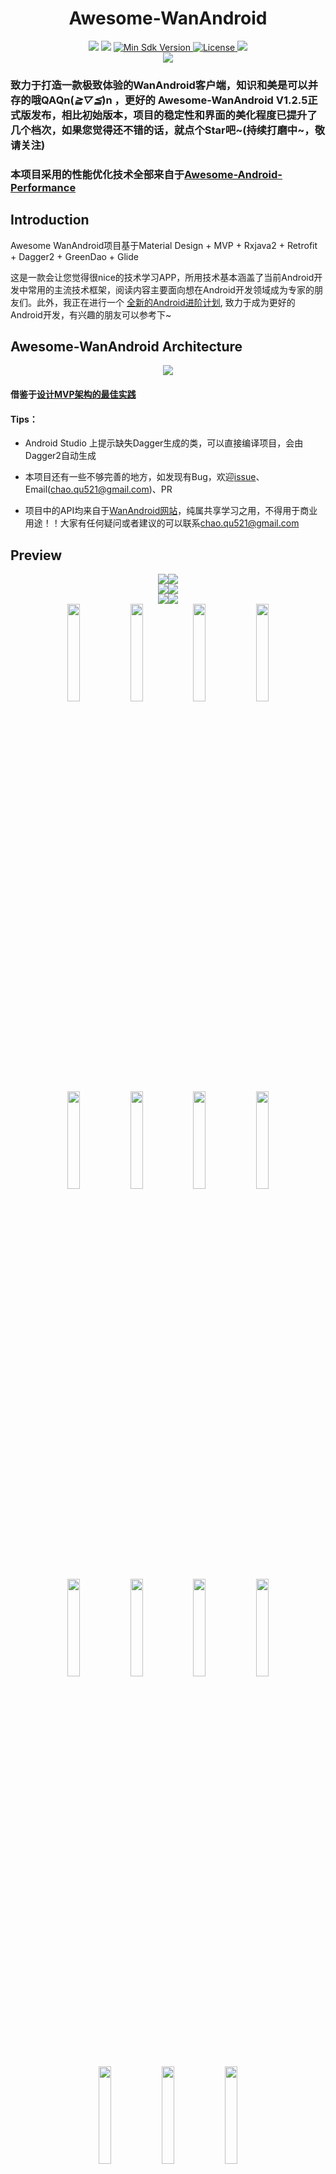 <h1 align="center">Awesome-WanAndroid</h1>

<div align="center">
<img src="https://img.shields.io/badge/Version-V1.2.5-brightgreen.svg">
<img src="https://img.shields.io/badge/build-passing-brightgreen.svg">
<a href="https://developer.android.com/about/versions/android-5.0.html">
    <img src="https://img.shields.io/badge/API-21+-blue.svg" alt="Min Sdk Version">
</a>
<a href="http://www.apache.org/licenses/LICENSE-2.0">
    <img src="https://img.shields.io/badge/License-Apache2.0-blue.svg" alt="License" />
</a>
<img src="https://img.shields.io/badge/Gamil-chao.qu521@gmail.com-ff69b4.svg">
</div>

<div align="center">
<img src="https://diycode.b0.upaiyun.com/user/avatar/2468.jpg">
</div>

### 致力于打造一款极致体验的WanAndroid客户端，知识和美是可以并存的哦QAQn(*≧▽≦*)n ，更好的 Awesome-WanAndroid V1.2.5正式版发布，相比初始版本，项目的稳定性和界面的美化程度已提升了几个档次，如果您觉得还不错的话，就点个Star吧~(持续打磨中~，敬请关注)

### 本项目采用的性能优化技术全部来自于[Awesome-Android-Performance](https://github.com/JsonChao/Awesome-Android-Performance)

## Introduction

Awesome WanAndroid项目基于Material Design + MVP + Rxjava2 + Retrofit + Dagger2 + GreenDao + Glide

这是一款会让您觉得很nice的技术学习APP，所用技术基本涵盖了当前Android开发中常用的主流技术框架，阅读内容主要面向想在Android开发领域成为专家的朋友们。此外，我正在进行一个
[全新的Android进阶计划](https://github.com/JsonChao/Awesome-Android-Exercise), 致力于成为更好的Android开发，有兴趣的朋友可以参考下~

## Awesome-WanAndroid Architecture

<div align="center">
<img src="https://raw.githubusercontent.com/JsonChao/Awesome-WanAndroid/master/screenshots/AppArchitecture.png">
</div>

#### 借鉴于[设计MVP架构的最佳实践](https://blog.mindorks.com/essential-guide-for-designing-your-android-app-architecture-mvp-part-1-74efaf1cda40#.3lyk8t57x)

#### Tips：

- Android Studio 上提示缺失Dagger生成的类，可以直接编译项目，会由Dagger2自动生成

- 本项目还有一些不够完善的地方，如发现有Bug，欢迎[issue](https://github.com/JsonChao/Awesome-WanAndroid/issues)、Email([chao.qu521@gmail.com]())、PR

- 项目中的API均来自于[WanAndroid网站](http://www.wanandroid.com)，纯属共享学习之用，不得用于商业用途！！大家有任何疑问或者建议的可以联系[chao.qu521@gmail.com]()

## Preview

<div align="center">
<img src="https://raw.githubusercontent.com/JsonChao/Awesome-WanAndroid/master/screenshots/GIF1.gif"><img src="https://raw.githubusercontent.com/JsonChao/Awesome-WanAndroid/master/screenshots/GIF2.gif">
</div>

<div align="center">
<img src="https://raw.githubusercontent.com/JsonChao/Awesome-WanAndroid/master/screenshots/GIF3.gif"><img src="https://raw.githubusercontent.com/JsonChao/Awesome-WanAndroid/master/screenshots/GIF4.gif">
</div>

<div align="center">
<img src="https://raw.githubusercontent.com/JsonChao/Awesome-WanAndroid/master/screenshots/GIF5.gif"><img src="https://raw.githubusercontent.com/JsonChao/Awesome-WanAndroid/master/screenshots/GIF6.gif">
</div>

<div align="center">
<img src="https://raw.githubusercontent.com/JsonChao/Awesome-WanAndroid/master/screenshots/PNG1.png" width=20%><img src="https://raw.githubusercontent.com/JsonChao/Awesome-WanAndroid/master/screenshots/PNG2.png" width=20%><img src="https://raw.githubusercontent.com/JsonChao/Awesome-WanAndroid/master/screenshots/PNG3.png" width=20%><img src="https://raw.githubusercontent.com/JsonChao/Awesome-WanAndroid/master/screenshots/PNG4.png" width=20%>
</div>

<div align="center">
<img src="https://raw.githubusercontent.com/JsonChao/Awesome-WanAndroid/master/screenshots/PNG5.png" width=20%><img src="https://raw.githubusercontent.com/JsonChao/Awesome-WanAndroid/master/screenshots/PNG6.png" width=20%><img src="https://raw.githubusercontent.com/JsonChao/Awesome-WanAndroid/master/screenshots/PNG7.png" width=20%><img src="https://raw.githubusercontent.com/JsonChao/Awesome-WanAndroid/master/screenshots/PNG8.png" width=20%>
    
</div>

<div align="center">
<img src="https://raw.githubusercontent.com/JsonChao/Awesome-WanAndroid/master/screenshots/PNG9.png" width=20%><img src="https://raw.githubusercontent.com/JsonChao/Awesome-WanAndroid/master/screenshots/PNG10.png" width=20%><img src="https://raw.githubusercontent.com/JsonChao/Awesome-WanAndroid/master/screenshots/PNG11.png" width=20%><img src="https://raw.githubusercontent.com/JsonChao/Awesome-WanAndroid/master/screenshots/PNG12.png" width=20%>
</div>

<div align="center">
<img src="https://raw.githubusercontent.com/JsonChao/Awesome-WanAndroid/master/screenshots/PNG13.png" width=20%><img src="https://raw.githubusercontent.com/JsonChao/Awesome-WanAndroid/master/screenshots/PNG14.png" width=20%><img src="https://raw.githubusercontent.com/JsonChao/Awesome-WanAndroid/master/screenshots/PNG15.png" width=20%>
</div>

<div align="center">
<img src="https://raw.githubusercontent.com/JsonChao/Awesome-WanAndroid/master/screenshots/PNG16.png" width=20%><img src="https://raw.githubusercontent.com/JsonChao/Awesome-WanAndroid/master/screenshots/PNG17.png" width=20%><img src="https://raw.githubusercontent.com/JsonChao/Awesome-WanAndroid/master/screenshots/PNG18.png" width=20%><img src="https://raw.githubusercontent.com/JsonChao/Awesome-WanAndroid/master/screenshots/PNG19.png" width=20%>
</div>

<div align="center">
<img src="https://raw.githubusercontent.com/JsonChao/Awesome-WanAndroid/master/screenshots/PNG20.png" width=20%><img src="https://raw.githubusercontent.com/JsonChao/Awesome-WanAndroid/master/screenshots/PNG21.png" width=20%><img src="https://raw.githubusercontent.com/JsonChao/Awesome-WanAndroid/master/screenshots/PNG22.png" width=20%><img src="https://raw.githubusercontent.com/JsonChao/Awesome-WanAndroid/master/screenshots/PNG23.png" width=20%>
</div>

<div align="center">
<img src="https://raw.githubusercontent.com/JsonChao/Awesome-WanAndroid/master/screenshots/PNG24.png" width=20%><img src="https://raw.githubusercontent.com/JsonChao/Awesome-WanAndroid/master/screenshots/PNG25.png" width=20%><img src="https://raw.githubusercontent.com/JsonChao/Awesome-WanAndroid/master/screenshots/PNG26.png" width=20%><img src="https://raw.githubusercontent.com/JsonChao/Awesome-WanAndroid/master/screenshots/PNG27.png" width=20%>
</div>

<div align="center">
<img src="https://raw.githubusercontent.com/JsonChao/Awesome-WanAndroid/master/screenshots/PNG28.png" width=20%>
</div>


## Apk download（Android 5.0 or above it）（更好的Awesome-WanAndroid V1.2.5 来了）

<center>

![image](https://raw.githubusercontent.com/JsonChao/Awesome-WanAndroid/master/screenshots/apk.png)

</center>

## Skill points

- 项目代码尽力遵循了阿里巴巴Java开发规范和阿里巴巴Android开发规范，并有良好的注释。

- 使用Rxjava2结合Retrofit2进行网络请求。

- 使用Rxjava2的操作符对事件流进行进行转换、延时、过滤等操作，其中使用Compose操作符结合RxUtils工具类简化线程切换调用的代码数量。

- 使用Dagger2结合Dagger.Android无耦合地将Model注入Presenter、Presenter注入View，更高效地实现了MVP模式。

- 使用BasePresenter对事件流订阅的生命周期做了集成管理。

- 使用Material Design中的Behavior集合ToolBar实现了响应式的“上失下现”特效。

- 多处使用了滑动到顶部的悬浮按钮，提升阅读的便利性。

- 使用SmartRefreshLayout丰富的刷新动画将项目的美提升了一个档次。

- 使用了腾讯Bugly，以便对项目进行Bug修复和CI。

- 项目中多处使用了炫目的动画及特效。

- 高覆盖率的单元测试及部分UI测试。

- 更多请Clone本项目进行查看。。。

## 笔者对项目所使用主流框架的源码分析

请参见[Awesome-Third-Library-Source-Analysis](https://github.com/JsonChao/Awesome-Third-Library-Source-Analysis)


## Version

### :zap:v1.2.5

1、将请求url的scheme字段全局替换为https

2、解决issue上存在的bug


### v1.2.4

1.新增公众号栏目，支持公众号内搜索

2.解决Bugly上的bug


### v1.2.3

1.适配Android O版本

2.解决Bugly上的bug


### v1.2.2

1.增加了Presenter层单元测试和部分View层的自动化UI测试

2.解决登陆状态过一段时间会失效的bug

3.进行了适当的小规模重构

4.解决Bugly的兼容性bug


### v1.2.1

1.增加dagger.android

2.使用config.gradle统一管理gradle依赖

3.封装RxBinding订阅处理

4.增加共享元素适配处理

5.使用Compose增加统一返回结果处理

6.增加Glide memory、bitmapPool、diskCache配置

7.优化加载错误页显示逻辑

8.优化注册界面

9.优化沉浸式状态栏显示效果

10.更新Gradle版本到3.0.1


### v1.2.0

1.增加设置模块

2.分离出常用网站界面

3.增加item多标签

4.美化详情界面菜单

5.添加ActivityOption跳转动画

6.解决90%以上的内存泄露


### v1.1.0

1.增加RxBus订阅管理，解决RxBus内存泄露的问题

2.解决Webview有时加载不出来的问题

3.增加RxPermission，处理Android 6.0权限问题

4.Base响应基类泛型化，减少大量实体代码

5.增加知识分类导航详情页

6.搜索页面增加删除搜索记录，UI界面更加美观

7.项目整体UI美化


### v1.0.1

1.合理化项目分包架构

2.优化搜索模块

3.增加自动登录

4.增加TabLayout智能联动RecyclerView

5.增加沉浸式状态栏

6.优化详情文章菜单样式

7.项目整体UI美化


### V1.0.0

1.提交Awesome WanAndroid第一版 

## Thanks

### API： 

鸿洋大大提供的
[WanAndroid API](http://www.wanandroid.com/blog/show/2)

### APP：

[GeekNews](https://github.com/codeestX/GeekNews)
提供了Dagger2配合MVP的架构思路

[Toutiao](https://github.com/iMeiji/Toutiao)
提供的MD特效实现思路

[diycode](https://github.com/GcsSloop/diycode)
提供的智能滑动悬浮按钮实现思路

[Eyepetizer-in-Kotlin](https://github.com/LRH1993/Eyepetizer-in-Kotlin)
提供的搜索界面切换特效实现思路

此外，还参考了不少国内外牛人的项目，感谢开源！

### UI design：

[花瓣](https://huaban.com/) 提供了很美的UI界面设计，感谢花瓣

### icon：

[iconfont](http://www.iconfont.cn/) 阿里巴巴对外开放的很棒的icon资源

### Excellent third-party open source library：

#### Rx

[Rxjava](https://github.com/ReactiveX/RxJava)

[RxAndroid](https://github.com/ReactiveX/RxAndroid)

[RxBinding](https://github.com/JakeWharton/RxBinding)

#### Network

[Retrofit](https://github.com/square/retrofit)

[OkHttp](https://github.com/square/okhttp)

[Gson](https://github.com/google/gson)

#### Image Loader

[Glide](https://github.com/bumptech/glide)

#### DI

[Dagger2](https://github.com/google/dagger)

[ButterKnife](https://github.com/JakeWharton/butterknife)

#### DB

[GreenDao](https://github.com/greenrobot/greenDAO)

#### UI

[SmartRefreshLayout](https://github.com/scwang90/SmartRefreshLayout)

[Lottie-android](https://github.com/airbnb/lottie-android)

### 还有上面没列举的一些优秀的第三方开源库，感谢开源，愿我们一同成长~


## 赞赏

如果这个库对您有很大帮助，您愿意支持这个项目的进一步开发和这个项目的持续维护。你可以扫描下面的二维码，让我喝一杯咖啡或啤酒。非常感谢您的捐赠。谢谢！

<div align="center">
<img src="https://raw.githubusercontent.com/JsonChao/Awesome-Android-Interview/master/screenshot/wexin_play.jpg" width=20%><img src="https://raw.githubusercontent.com/JsonChao/Awesome-Android-Interview/master/screenshot/Apaliy.jpg" width=20%>
</div>


----

## Contanct Me

###  ●  微信：

> 欢迎关注我的微信：`bcce5360`  

###  ●  微信群：

> **微信群如果不能扫码加入，麻烦大家想进微信群的朋友们，加我微信拉你进群。**

<div align="center">
<img src="https://github.com/JsonChao/Awesome-Android-Performance/blob/master/screenshots/Awesome-Android.png" width=35%>
</div>
        

###  ●  QQ群：

> 2千人QQ群，**Awesome-Android学习交流群，QQ群号：959936182**， 欢迎大家加入~



### About me

- #### Email:[chao.qu521@gmail.com]()
- #### Blog:[https://jsonchao.github.io/](https://jsonchao.github.io/)
- #### 掘金:[https://juejin.im/user/5a3ba9375188252bca050ade](https://juejin.im/user/5a3ba9375188252bca050ade)
    
### License

Copyright 2018 JsonChao

Licensed under the Apache License, Version 2.0 (the "License");
you may not use this file except in compliance with the License.
You may obtain a copy of the License at

   http://www.apache.org/licenses/LICENSE-2.0

Unless required by applicable law or agreed to in writing, software
distributed under the License is distributed on an "AS IS" BASIS,
WITHOUT WARRANTIES OR CONDITIONS OF ANY KIND, either express or implied.
See the License for the specific language governing permissions and
limitations under the License.
